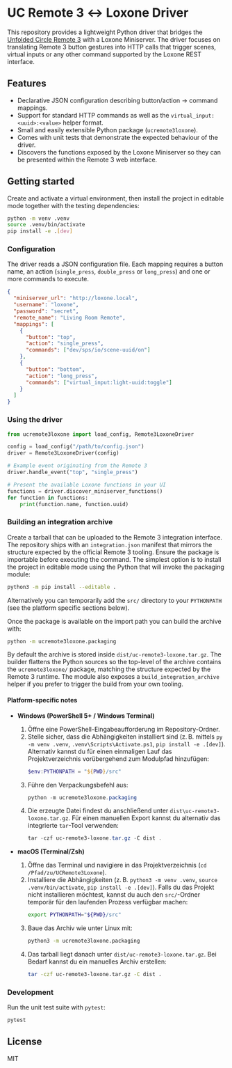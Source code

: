 # UC Remote 3 ↔︎ Loxone Driver

This repository provides a lightweight Python driver that bridges the
[Unfolded Circle Remote 3](https://unfoldedcircle.com/remote/) with a Loxone
Miniserver. The driver focuses on translating Remote 3 button gestures into
HTTP calls that trigger scenes, virtual inputs or any other command supported
by the Loxone REST interface.

## Features

- Declarative JSON configuration describing button/action → command mappings.
- Support for standard HTTP commands as well as the `virtual_input:<uuid>:<value>`
  helper format.
- Small and easily extensible Python package (`ucremote3loxone`).
- Comes with unit tests that demonstrate the expected behaviour of the driver.
- Discovers the functions exposed by the Loxone Miniserver so they can be
  presented within the Remote 3 web interface.

## Getting started

Create and activate a virtual environment, then install the project in editable
mode together with the testing dependencies:

```bash
python -m venv .venv
source .venv/bin/activate
pip install -e .[dev]
```

### Configuration

The driver reads a JSON configuration file. Each mapping requires a button name,
an action (`single_press`, `double_press` or `long_press`) and one or more
commands to execute.

```json
{
  "miniserver_url": "http://loxone.local",
  "username": "loxone",
  "password": "secret",
  "remote_name": "Living Room Remote",
  "mappings": [
    {
      "button": "top",
      "action": "single_press",
      "commands": ["dev/sps/io/scene-uuid/on"]
    },
    {
      "button": "bottom",
      "action": "long_press",
      "commands": ["virtual_input:light-uuid:toggle"]
    }
  ]
}
```

### Using the driver

```python
from ucremote3loxone import load_config, Remote3LoxoneDriver

config = load_config("/path/to/config.json")
driver = Remote3LoxoneDriver(config)

# Example event originating from the Remote 3
driver.handle_event("top", "single_press")

# Present the available Loxone functions in your UI
functions = driver.discover_miniserver_functions()
for function in functions:
    print(function.name, function.uuid)
```

### Building an integration archive

Create a tarball that can be uploaded to the Remote 3 integration interface.
The repository ships with an `integration.json` manifest that mirrors the
structure expected by the official Remote 3 tooling.  Ensure the package is
importable before executing the command.  The simplest option is to install the
project in editable mode using the Python that will invoke the packaging module:

```bash
python3 -m pip install --editable .
```

Alternatively you can temporarily add the `src/` directory to your
`PYTHONPATH` (see the platform specific sections below).

Once the package is available on the import path you can build the archive
with:

```bash
python -m ucremote3loxone.packaging
```

By default the archive is stored inside `dist/uc-remote3-loxone.tar.gz`.  The
builder flattens the Python sources so the top-level of the archive contains the
`ucremote3loxone/` package, matching the structure expected by the Remote 3
runtime.  The module also exposes a `build_integration_archive` helper if you
prefer to trigger the build from your own tooling.

#### Platform-specific notes

- **Windows (PowerShell 5+ / Windows Terminal)**
  1. Öffne eine PowerShell-Eingabeaufforderung im Repository-Ordner.
  2. Stelle sicher, dass die Abhängigkeiten installiert sind (z. B. mittels
     `py -m venv .venv`, `.venv\Scripts\Activate.ps1`, `pip install -e .[dev]`).
     Alternativ kannst du für einen einmaligen Lauf das Projektverzeichnis
     vorübergehend zum Modulpfad hinzufügen:
     ```powershell
     $env:PYTHONPATH = "${PWD}/src"
     ```
  3. Führe den Verpackungsbefehl aus:
     ```powershell
     python -m ucremote3loxone.packaging
     ```
  4. Die erzeugte Datei findest du anschließend unter `dist\uc-remote3-loxone.tar.gz`. Für einen manuellen Export kannst du alternativ das integrierte `tar`-Tool verwenden:
     ```powershell
     tar -czf uc-remote3-loxone.tar.gz -C dist .
     ```

- **macOS (Terminal/Zsh)**
  1. Öffne das Terminal und navigiere in das Projektverzeichnis (`cd /Pfad/zu/UCRemote3Loxone`).
  2. Installiere die Abhängigkeiten (z. B. `python3 -m venv .venv`, `source .venv/bin/activate`, `pip install -e .[dev]`).  Falls du das
     Projekt nicht installieren möchtest, kannst du auch den `src/`-Ordner
     temporär für den laufenden Prozess verfügbar machen:
     ```bash
     export PYTHONPATH="${PWD}/src"
     ```
  3. Baue das Archiv wie unter Linux mit:
     ```bash
     python3 -m ucremote3loxone.packaging
     ```
  4. Das tarball liegt danach unter `dist/uc-remote3-loxone.tar.gz`. Bei Bedarf kannst du ein manuelles Archiv erstellen:
     ```bash
     tar -czf uc-remote3-loxone.tar.gz -C dist .
     ```

### Development

Run the unit test suite with `pytest`:

```bash
pytest
```

## License

MIT
